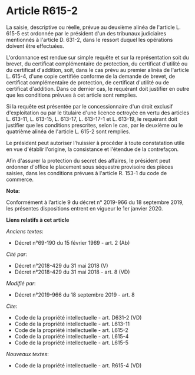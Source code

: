 # Article R615-2

La saisie, descriptive ou réelle, prévue au deuxième alinéa de l'article L. 615-5 est ordonnée par le président d'un des
tribunaux judiciaires mentionnés à l'article D. 631-2, dans le ressort duquel les opérations doivent être effectuées. 

L'ordonnance est rendue sur simple requête et sur la représentation soit du brevet, du certificat complémentaire de
protection, du certificat d'utilité ou du certificat d'addition, soit, dans le cas prévu au premier alinéa de l'article L.
615-4, d'une copie certifiée conforme de la demande de brevet, de certificat complémentaire de protection, de certificat
d'utilité ou de certificat d'addition. Dans ce dernier cas, le requérant doit justifier en outre que les conditions prévues à
cet article sont remplies. 

Si la requête est présentée par le concessionnaire d'un droit exclusif d'exploitation ou par le titulaire d'une licence
octroyée en vertu des articles L. 613-11, L. 613-15, L. 613-17, L. 613-17-1 et L. 613-19, le requérant doit justifier que les
conditions prescrites, selon le cas, par le deuxième ou le quatrième alinéa de l'article L. 615-2 sont remplies. 

Le président peut autoriser l'huissier à procéder à toute constatation utile en vue d'établir l'origine, la consistance et
l'étendue de la contrefaçon. 

Afin d'assurer la protection du secret des affaires, le président peut ordonner d'office le placement sous séquestre
provisoire des pièces saisies, dans les conditions prévues à l'article R. 153-1 du code de commerce.

**Nota:**

Conformément à l’article 9 du décret n° 2019-966 du 18 septembre 2019, les présentes dispositions entrent en vigueur le 1er
janvier 2020.

**Liens relatifs à cet article**

_Anciens textes_:

  - Décret n°69-190 du 15 février 1969 - art. 2 (Ab)

_Cité par_:

  - Décret n°2018-429 du 31 mai 2018 (V)
  - Décret n°2018-429 du 31 mai 2018 - art. 8 (VD)

_Modifié par_:

  - Décret n°2019-966 du 18 septembre 2019 - art. 8

_Cite_:

  - Code de la propriété intellectuelle - art. D631-2 (VD)
  - Code de la propriété intellectuelle - art. L613-11
  - Code de la propriété intellectuelle - art. L615-2
  - Code de la propriété intellectuelle - art. L615-4
  - Code de la propriété intellectuelle - art. L615-5

_Nouveaux textes_:

  - Code de la propriété intellectuelle - art. R615-4 (VD)
